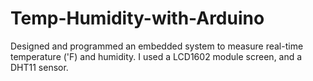 # Temp-Humidity-with-Arduino
Designed and programmed an embedded system to measure real-time temperature ('F) and humidity. I used a LCD1602 module screen, and a DHT11 sensor.
